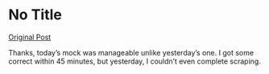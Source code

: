 # No Title

[Original Post](https://discourse.onlinedegree.iitm.ac.in/t/168449/46)

<p>Thanks, today’s mock was manageable unlike yesterday’s one. I got some correct within 45 minutes, but yesterday, I couldn’t even complete scraping.</p>